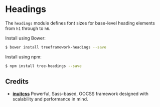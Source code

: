 # Headings

The `headings` module defines font sizes for base-level heading elements from
`h1` through to `h6`.

Install using Bower:

```sh
$ bower install treeframework-headings --save
```

Install using npm:

```sh
$ npm install tree-headings --save
```

## Credits

* **[inuitcss](https://github.com/inuitcss)** Powerful, Sass-based, OOCSS
framework designed with scalability and performance in mind.

